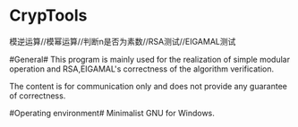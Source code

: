 # CrypTools
模逆运算//模幂运算//判断n是否为素数//RSA测试//EIGAMAL测试

#General# This program is mainly used for the realization of simple modular operation and RSA,EIGAMAL's correctness of the algorithm verification.

The content is for communication only and does not provide any guarantee of correctness.

#Operating environment# Minimalist GNU for Windows.
